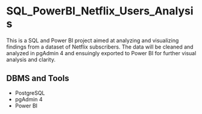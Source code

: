  # SQL_PowerBI_Netflix_Users_Analysis 
This is a SQL and Power BI project aimed at analyzing and visualizing findings from a dataset of Netflix subscribers. The data will be cleaned and analyzed in pgAdmin 4 and ensuingly
exported to Power BI for further visual analysis and clarity.

## DBMS and Tools
- PostgreSQL
- pgAdmin 4
- Power BI
